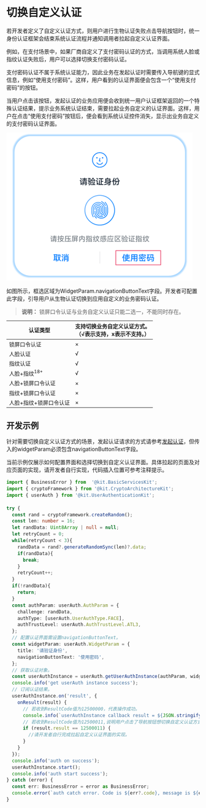 # 切换自定义认证

若开发者定义了自定义认证方式，则用户进行生物认证失败点击导航按钮时，统一身份认证框架会结束系统认证流程并通知调用者拉起自定义认证界面。

例如，在支付场景中，如果厂商自定义了支付密码认证的方式，当调用系统人脸或指纹认证失败后，用户可以选择切换支付密码认证。

支付密码认证不属于系统认证能力，因此业务在发起认证时需要传入导航键的显式信息，例如“使用支付密码”。这样，用户看到的认证界面便会包含一个“使用支付密码”的按钮。

当用户点击该按钮，发起认证的业务应用便会收到统一用户认证框架返回的一个特殊认证结果，提示业务系统认证结束，需要拉起业务自定义的认证界面。这样，用户在点击“使用支付密码”按钮后，便会看到系统认证控件消失，显示出业务自定义的支付密码认证界面。

<!--RP1-->
![](figures/authentivation-widget.png)
<!--RP1End-->

如图所示，框选区域为WidgetParam.navigationButtonText字段。开发者可配置此字段，引导用户从生物认证切换到应用自定义的业务密码认证。

> **说明：**
> 锁屏口令认证与业务自定义认证只能二选一，不能同时存在。

| 认证类型 | 支持切换业务自定义认证方式。<br>（√表示支持，x表示不支持。）| 
| -------- | -------- |
| 锁屏口令认证 | × | 
| 人脸认证 | √ | 
| 指纹认证 | √ | 
| 人脸+指纹<sup>18+</sup> | √ | 
| 人脸+锁屏口令认证 | × | 
| 指纹+锁屏口令认证 | × | 
| 人脸+指纹+锁屏口令认证 | × | 

## 开发示例

针对需要切换自定义认证方式的场景，发起认证请求的方式请参考[发起认证](start-authentication.md)，但传入的widgetParam必须包含navigationButtonText字段。

当前示例仅展示如何配置界面和选择切换到自定义认证界面。具体拉起的页面及对应页面的实现，请开发者自行实现，代码插入位置可参考注释提示。

```ts
import { BusinessError } from  '@kit.BasicServicesKit';
import { cryptoFramework } from '@kit.CryptoArchitectureKit';
import { userAuth } from '@kit.UserAuthenticationKit';

try {
  const rand = cryptoFramework.createRandom();
  const len: number = 16;
  let randData: Uint8Array | null = null;
  let retryCount = 0;
  while(retryCount < 3){
    randData = rand?.generateRandomSync(len)?.data;
    if(randData){
      break;
    }
    retryCount++;
  }
  if(!randData){
    return;
  }
  const authParam: userAuth.AuthParam = {
    challenge: randData,
    authType: [userAuth.UserAuthType.FACE],
    authTrustLevel: userAuth.AuthTrustLevel.ATL3,
  };
  // 配置认证界面需设置navigationButtonText。
  const widgetParam: userAuth.WidgetParam = {
    title: '请验证身份',
    navigationButtonText: '使用密码',
  };
  // 获取认证对象。
  const userAuthInstance = userAuth.getUserAuthInstance(authParam, widgetParam);
  console.info('get userAuth instance success');
  // 订阅认证结果。
  userAuthInstance.on('result', {
    onResult(result) {
      // 若收到ResultCode值为12500000，代表操作成功。
      console.info(`userAuthInstance callback result = ${JSON.stringify(result)}`);
      // 若收到ResultCode值为12500011,说明用户点击了导航按钮想切换自定义认证方式。
      if (result.result == 12500011) {
        //请开发者自行完成拉起自定义认证界面的实现。
      }
    }
  });
  console.info('auth on success');
  userAuthInstance.start();
  console.info('auth start success');
} catch (error) {
  const err: BusinessError = error as BusinessError;
  console.error(`auth catch error. Code is ${err?.code}, message is ${err?.message}`);
}
```
